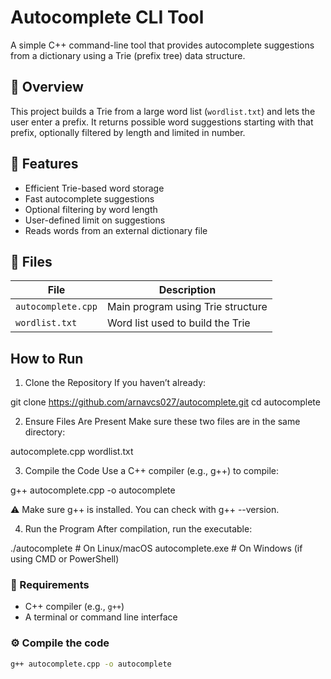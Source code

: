 # Autocomplete CLI Tool

A simple C++ command-line tool that provides autocomplete suggestions from a dictionary using a Trie (prefix tree) data structure.

## 📄 Overview

This project builds a Trie from a large word list (`wordlist.txt`) and lets the user enter a prefix. It returns possible word suggestions starting with that prefix, optionally filtered by length and limited in number.

## 🧠 Features

- Efficient Trie-based word storage
- Fast autocomplete suggestions
- Optional filtering by word length
- User-defined limit on suggestions
- Reads words from an external dictionary file

## 📂 Files

| File             | Description                         |
|------------------|-------------------------------------|
| `autocomplete.cpp` | Main program using Trie structure |
| `wordlist.txt`     | Word list used to build the Trie  |

##  How to Run

1. Clone the Repository
If you haven’t already:

git clone https://github.com/arnavcs027/autocomplete.git
cd autocomplete

2. Ensure Files Are Present
Make sure these two files are in the same directory:

autocomplete.cpp
wordlist.txt

3. Compile the Code
Use a C++ compiler (e.g., g++) to compile:

g++ autocomplete.cpp -o autocomplete

⚠️ Make sure g++ is installed. You can check with g++ --version.

4. Run the Program
After compilation, run the executable:

./autocomplete   # On Linux/macOS
autocomplete.exe # On Windows (if using CMD or PowerShell)

### 🔧 Requirements

- C++ compiler (e.g., `g++`)
- A terminal or command line interface

### ⚙️ Compile the code

```bash
g++ autocomplete.cpp -o autocomplete
